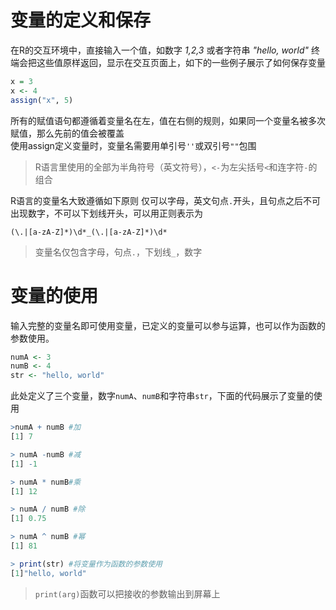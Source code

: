 # 变量的定义和保存

在R的交互环境中，直接输入一个值，如数字 *1,2,3* 或者字符串 *"hello, world"* 终端会把这些值原样返回，显示在交互页面上，如下的一些例子展示了如何保存变量

```R
x = 3
x <- 4
assign("x", 5)
```

所有的赋值语句都遵循着变量名在左，值在右侧的规则，如果同一个变量名被多次赋值，那么先前的值会被覆盖 \
使用assign定义变量时，变量名需要用单引号`''`或双引号`""`包围
> R语言里使用的全部为半角符号（英文符号），`<-`为左尖括号`<`和连字符`-`的组合

R语言的变量名大致遵循如下原则
仅可以字母，英文句点`.`开头，且句点之后不可出现数字，不可以下划线开头，可以用正则表示为

```regexp
(\.|[a-zA-Z]*)\d*_(\.|[a-zA-Z]*)\d*
```

> 变量名仅包含字母，句点`.`，下划线`_`，数字

# 变量的使用

输入完整的变量名即可使用变量，已定义的变量可以参与运算，也可以作为函数的参数使用。

```R
numA <- 3
numB <- 4
str <- "hello, world"
```

此处定义了三个变量，数字`numA`、`numB`和字符串`str`，下面的代码展示了变量的使用

```R
>numA + numB #加
[1] 7

> numA -numB #减
[1] -1

> numA * numB#乘
[1] 12

> numA / numB #除
[1] 0.75

> numA ^ numB #幂
[1] 81

> print(str) #将变量作为函数的参数使用
[1]"hello, world"
```

> `print(arg)`函数可以把接收的参数输出到屏幕上